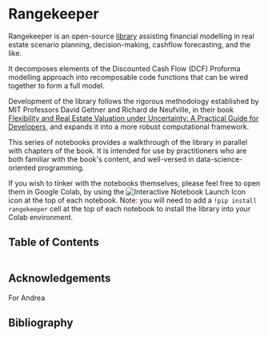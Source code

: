 # Rangekeeper

Rangekeeper is an open-source [library](https://github.com/daniel-fink/rangekeeper) assisting financial modelling in real estate scenario planning, decision-making, cashflow forecasting, and the like.

It decomposes elements of the Discounted Cash Flow (DCF) Proforma modelling approach into recomposable code functions that can be wired together to form a full model.

Development of the library follows the rigorous methodology established by MIT Professors David Geltner and Richard de Neufville, in their book [Flexibility and Real Estate Valuation
under Uncertainty: A Practical Guide for Developers](https://www.wiley.com/go/geltner-deneufville/flexibility-and-real-estate-valuation), and expands it into a more robust computational framework.

This series of notebooks provides a walkthrough of the library in parallel with chapters of the book. It is intended for use by practitioners who are both familiar with the book's content, and well-versed in data-science-oriented programming. 

If you wish to tinker with the notebooks themselves, please feel free to open them in Google Colab, by using the ![Interactive Notebook Launch Icon](resources/rocket.png) icon at the top of each notebook. Note: you will need to add a `!pip install rangekeeper` cell at the top of each notebook to install the library into your Colab environment.

## Table of Contents
```{tableofcontents}
```

## Acknowledgements
For Andrea

## Bibliography
```{bibliography}
```